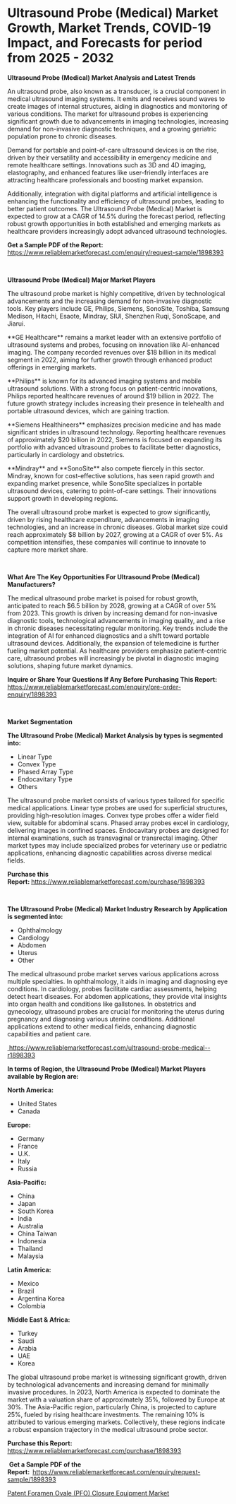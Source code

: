 <p><h1>Ultrasound Probe (Medical) Market Growth, Market Trends, COVID-19 Impact, and Forecasts for period from 2025 - 2032</h1></p><p><strong>Ultrasound Probe (Medical) Market Analysis and Latest Trends</strong></p>
<p><p>An ultrasound probe, also known as a transducer, is a crucial component in medical ultrasound imaging systems. It emits and receives sound waves to create images of internal structures, aiding in diagnostics and monitoring of various conditions. The market for ultrasound probes is experiencing significant growth due to advancements in imaging technologies, increasing demand for non-invasive diagnostic techniques, and a growing geriatric population prone to chronic diseases. </p><p>Demand for portable and point-of-care ultrasound devices is on the rise, driven by their versatility and accessibility in emergency medicine and remote healthcare settings. Innovations such as 3D and 4D imaging, elastography, and enhanced features like user-friendly interfaces are attracting healthcare professionals and boosting market expansion. </p><p>Additionally, integration with digital platforms and artificial intelligence is enhancing the functionality and efficiency of ultrasound probes, leading to better patient outcomes. The Ultrasound Probe (Medical) Market is expected to grow at a CAGR of 14.5% during the forecast period, reflecting robust growth opportunities in both established and emerging markets as healthcare providers increasingly adopt advanced ultrasound technologies.</p></p>
<p><strong>Get a Sample PDF of the Report:&nbsp;</strong> <a href="https://www.reliablemarketforecast.com/enquiry/request-sample/1898393?utm_campaign=2929&utm_medium=2&utm_source=Github&utm_content=ia&utm_term=05032025&utm_id=ultrasound-probe-medical">https://www.reliablemarketforecast.com/enquiry/request-sample/1898393</a></p>
<p>&nbsp;</p>
<p><strong>Ultrasound Probe (Medical) Major Market Players</strong></p>
<p><p>The ultrasound probe market is highly competitive, driven by technological advancements and the increasing demand for non-invasive diagnostic tools. Key players include GE, Philips, Siemens, SonoSite, Toshiba, Samsung Medison, Hitachi, Esaote, Mindray, SIUI, Shenzhen Ruqi, SonoScape, and Jiarui.</p><p>**GE Healthcare** remains a market leader with an extensive portfolio of ultrasound systems and probes, focusing on innovation like AI-enhanced imaging. The company recorded revenues over $18 billion in its medical segment in 2022, aiming for further growth through enhanced product offerings in emerging markets.</p><p>**Philips** is known for its advanced imaging systems and mobile ultrasound solutions. With a strong focus on patient-centric innovations, Philips reported healthcare revenues of around $19 billion in 2022. The future growth strategy includes increasing their presence in telehealth and portable ultrasound devices, which are gaining traction.</p><p>**Siemens Healthineers** emphasizes precision medicine and has made significant strides in ultrasound technology. Reporting healthcare revenues of approximately $20 billion in 2022, Siemens is focused on expanding its portfolio with advanced ultrasound probes to facilitate better diagnostics, particularly in cardiology and obstetrics.</p><p>**Mindray** and **SonoSite** also compete fiercely in this sector. Mindray, known for cost-effective solutions, has seen rapid growth and expanding market presence, while SonoSite specializes in portable ultrasound devices, catering to point-of-care settings. Their innovations support growth in developing regions.</p><p>The overall ultrasound probe market is expected to grow significantly, driven by rising healthcare expenditure, advancements in imaging technologies, and an increase in chronic diseases. Global market size could reach approximately $8 billion by 2027, growing at a CAGR of over 5%. As competition intensifies, these companies will continue to innovate to capture more market share.</p></p>
<p>&nbsp;</p>
<p><strong>What Are The Key Opportunities For Ultrasound Probe (Medical) Manufacturers?</strong></p>
<p><p>The medical ultrasound probe market is poised for robust growth, anticipated to reach $6.5 billion by 2028, growing at a CAGR of over 5% from 2023. This growth is driven by increasing demand for non-invasive diagnostic tools, technological advancements in imaging quality, and a rise in chronic diseases necessitating regular monitoring. Key trends include the integration of AI for enhanced diagnostics and a shift toward portable ultrasound devices. Additionally, the expansion of telemedicine is further fueling market potential. As healthcare providers emphasize patient-centric care, ultrasound probes will increasingly be pivotal in diagnostic imaging solutions, shaping future market dynamics.</p></p>
<p><strong>Inquire or Share Your Questions If Any Before Purchasing This Report:</strong> <a href="https://www.reliablemarketforecast.com/enquiry/pre-order-enquiry/1898393?utm_campaign=2929&utm_medium=2&utm_source=Github&utm_content=ia&utm_term=05032025&utm_id=ultrasound-probe-medical">https://www.reliablemarketforecast.com/enquiry/pre-order-enquiry/1898393</a></p>
<p>&nbsp;</p>
<p><strong>Market Segmentation</strong></p>
<p><strong>The Ultrasound Probe (Medical) Market Analysis by types is segmented into:</strong></p>
<p><ul><li>Linear Type</li><li>Convex Type</li><li>Phased Array Type</li><li>Endocavitary Type</li><li>Others</li></ul></p>
<p><p>The ultrasound probe market consists of various types tailored for specific medical applications. Linear type probes are used for superficial structures, providing high-resolution images. Convex type probes offer a wider field view, suitable for abdominal scans. Phased array probes excel in cardiology, delivering images in confined spaces. Endocavitary probes are designed for internal examinations, such as transvaginal or transrectal imaging. Other market types may include specialized probes for veterinary use or pediatric applications, enhancing diagnostic capabilities across diverse medical fields.</p></p>
<p><strong>Purchase this Report:&nbsp;</strong><a href="https://www.reliablemarketforecast.com/purchase/1898393?utm_campaign=2929&utm_medium=2&utm_source=Github&utm_content=ia&utm_term=05032025&utm_id=ultrasound-probe-medical">https://www.reliablemarketforecast.com/purchase/1898393</a></p>
<p>&nbsp;</p>
<p><strong>The Ultrasound Probe (Medical) Market Industry Research by Application is segmented into:</strong></p>
<p><ul><li>Ophthalmology</li><li>Cardiology</li><li>Abdomen</li><li>Uterus</li><li>Other</li></ul></p>
<p><p>The medical ultrasound probe market serves various applications across multiple specialties. In ophthalmology, it aids in imaging and diagnosing eye conditions. In cardiology, probes facilitate cardiac assessments, helping detect heart diseases. For abdomen applications, they provide vital insights into organ health and conditions like gallstones. In obstetrics and gynecology, ultrasound probes are crucial for monitoring the uterus during pregnancy and diagnosing various uterine conditions. Additional applications extend to other medical fields, enhancing diagnostic capabilities and patient care.</p></p>
<p><a href="https://www.reliablemarketforecast.com/ultrasound-probe-medical--r1898393?utm_campaign=2929&utm_medium=2&utm_source=Github&utm_content=ia&utm_term=05032025&utm_id=ultrasound-probe-medical">&nbsp;https://www.reliablemarketforecast.com/ultrasound-probe-medical--r1898393</a></p>
<p><strong>In terms of Region, the Ultrasound Probe (Medical) Market Players available by Region are:</strong></p>
<p>
    <p> <strong> North America: </strong>
        <ul>
            <li>United States</li>
            <li>Canada</li>
        </ul>
        </p> 
    <p> <strong> Europe: </strong>
        <ul>
            <li>Germany</li>
            <li>France</li>
            <li>U.K.</li>
            <li>Italy</li>
            <li>Russia</li>
        </ul>
        </p> 
    <p> <strong> Asia-Pacific: </strong>
        <ul>
            <li>China</li>
            <li>Japan</li>
            <li>South Korea</li>
            <li>India</li>
            <li>Australia</li>
            <li>China Taiwan</li>
            <li>Indonesia</li>
            <li>Thailand</li>
            <li>Malaysia</li>
        </ul>
        </p> 
    <p> <strong> Latin America: </strong>
        <ul>
            <li>Mexico</li>
            <li>Brazil</li>
            <li>Argentina Korea</li>
            <li>Colombia</li>
        </ul>
        </p> 
    <p> <strong> Middle East & Africa: </strong>
        <ul>
            <li>Turkey</li>
            <li>Saudi</li>
            <li>Arabia</li>
            <li>UAE</li>
            <li>Korea</li>
        </ul>
    </p>
    </p>
<p><p>The global ultrasound probe market is witnessing significant growth, driven by technological advancements and increasing demand for minimally invasive procedures. In 2023, North America is expected to dominate the market with a valuation share of approximately 35%, followed by Europe at 30%. The Asia-Pacific region, particularly China, is projected to capture 25%, fueled by rising healthcare investments. The remaining 10% is attributed to various emerging markets. Collectively, these regions indicate a robust expansion trajectory in the medical ultrasound probe sector.</p></p>
<p><strong>Purchase this Report: </strong><a href="https://www.reliablemarketforecast.com/purchase/1898393?utm_campaign=2929&utm_medium=2&utm_source=Github&utm_content=ia&utm_term=05032025&utm_id=ultrasound-probe-medical">https://www.reliablemarketforecast.com/purchase/1898393</a></p>
<p>&nbsp;<strong>Get a Sample PDF of the Report:&nbsp;&nbsp;</strong><a href="https://www.reliablemarketforecast.com/enquiry/request-sample/1898393?utm_campaign=2929&utm_medium=2&utm_source=Github&utm_content=ia&utm_term=05032025&utm_id=ultrasound-probe-medical">https://www.reliablemarketforecast.com/enquiry/request-sample/1898393</a></p>
<p><strong></strong></p>
<p><p><a href="https://github.com/ezahdyre/Market-Research-Report-List-1/blob/main/patent-foramen-ovale-pfo-closure-equipment-market.md?utm_campaign=2929&utm_medium=2&utm_source=Github&utm_content=ia&utm_term=05032025&utm_id=ultrasound-probe-medical">Patent Foramen Ovale (PFO) Closure Equipment Market</a></p></p>